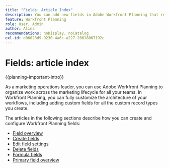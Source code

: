 ```yaml
---
title: "Fields: Article Index"
description: You can add new fields in Adobe Workfront Planning that reflect your organization's lifecycle. Fields are attributes of record types.
feature: Workfront Planning
role: User, Admin
author: Alina
recommendations: noDisplay, noCatalog
exl-id: d06028d9-9230-4a6c-a227-20618067192c
---
```


# Fields: article index

{{planning-important-intro}}

As a marketing operations leader, you can use Adobe Workfront Planning to organize work across the marketing lifecycle for all your teams. In Workfront Planning, you can fully customize the architecture of your workflows, including adding custom fields for all the custom record types you create. 

The articles in the following sections describe how you can create and configure Workfront Planning fields: 

* [Field overview](/help/quicksilver/planning/fields/fields-overview.md)
* [Create fields](/help/quicksilver/planning/fields/create-fields.md)
* [Edit field settings](/help/quicksilver/planning/fields/edit-fields.md)
* [Delete fields](/help/quicksilver/planning/fields/delete-fields.md)
* [Formula fields](/help/quicksilver/planning/fields/formula-fields.md)
* [Primary field overview](/help/quicksilver/planning/fields/primary-field-overview.md)
